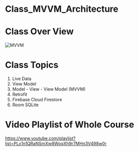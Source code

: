 # Class_MVVM_Architecture
# Class Over View
![MVVM](https://user-images.githubusercontent.com/48696824/104060539-3fa35800-5221-11eb-9501-e815cf046eb3.jpg)

# Class Topics
01. Live Data
02. View Model
03. Model - View - View Model (MVVM)
04. Retrofit
05. Firebase Cloud Firestore
06. Room SQLite

# Video Playlist of Whole Course
https://www.youtube.com/playlist?list=PLx1n1QRaNSmXw8WoqXh9r7MHn3V498w0r
